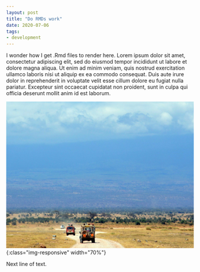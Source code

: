 ```yaml
---
layout: post
title: "Do RMDs work"
date: 2020-07-06
tags: 
- development
---
```


I wonder how I get .Rmd files to render here. Lorem ipsum dolor sit amet, consectetur adipiscing elit, sed do eiusmod tempor incididunt ut labore et dolore magna aliqua. Ut enim ad minim veniam, quis nostrud exercitation ullamco laboris nisi ut aliquip ex ea commodo consequat. Duis aute irure dolor in reprehenderit in voluptate velit esse cillum dolore eu fugiat nulla pariatur. Excepteur sint occaecat cupidatat non proident, sunt in culpa qui officia deserunt mollit anim id est laborum.

![test-img](/content/2020-07-06-do-rmds-work/kili.png){:class="img-responsive" width="70%"}

Next line of text.